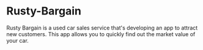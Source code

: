 # Rusty-Bargain
Rusty Bargain is a used car sales service that's developing an app to attract new customers. This app allows you to quickly find out the market value of your car.
